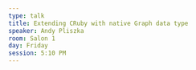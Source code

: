 ```yaml
---
type: talk
title: Extending CRuby with native Graph data type
speaker: Andy Pliszka
room: Salon 1
day: Friday
session: 5:10 PM
---
```

